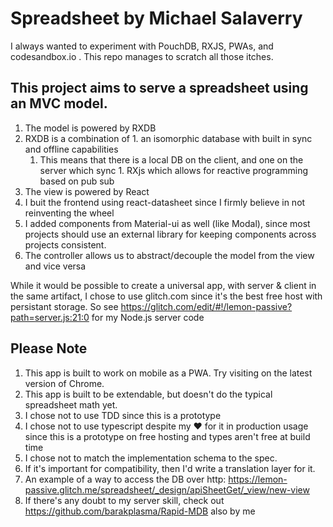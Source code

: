 # Spreadsheet by Michael Salaverry

I always wanted to experiment with PouchDB, RXJS, PWAs, and codesandbox.io . This repo manages to scratch all those itches.

## This project aims to serve a spreadsheet using an MVC model. 
1. The model is powered by RXDB
  1. RXDB is a combination of 
    1. an isomorphic database with built in sync and offline capabilities
      1. This means that there is a local DB on the client, and one on the server which sync
    1. RXjs which allows for reactive programming based on pub sub
1. The view is powered by React
  1. I buit the frontend using react-datasheet since I firmly believe in not reinventing the wheel
  1. I added components from Material-ui as well (like Modal), since most projects should use an external library for keeping components across projects consistent.
1. The controller allows us to abstract/decouple the model from the view and vice versa

While it would be possible to create a universal app, with server & client in the same artifact,
I chose to use glitch.com since it's the best free host with persistant storage.
So see https://glitch.com/edit/#!/lemon-passive?path=server.js:21:0 for my Node.js server code

## Please Note
1. This app is built to work on mobile as a PWA. Try visiting on the latest version of Chrome.
1. This app is built to be extendable, but doesn't do the typical spreadsheet math yet.
1. I chose not to use TDD since this is a prototype
1. I chose not to use typescript despite my ❤ for it in production usage since this is a prototype on free hosting and types aren't free at build time
1. I chose not to match the implementation schema to the spec. 
  1. If it's important for compatibility, then I'd write a translation layer for it.
  1. An example of a way to access the DB over http: https://lemon-passive.glitch.me/spreadsheet/_design/apiSheetGet/_view/new-view 
1. If there's any doubt to my server skill, check out https://github.com/barakplasma/Rapid-MDB also by me
